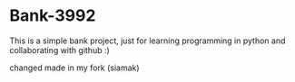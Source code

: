 # Bank-3992
This is a simple bank project, just for learning programming in python and collaborating with github :)

changed made in my fork (siamak)

